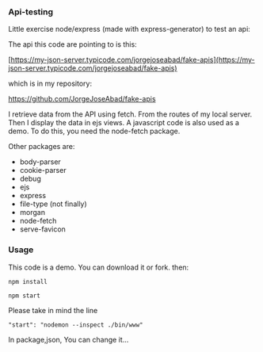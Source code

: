 ### Api-testing

Little exercise node/express (made with express-generator) to test an api:

The api this code are pointing to is this:

[https://my-json-server.typicode.com/jorgejoseabad/fake-apis](https://my-json-server.typicode.com/jorgejoseabad/fake-apis)

which is in my repository:  

https://github.com/JorgeJoseAbad/fake-apis

I retrieve data from the API using fetch. From the routes of my local server. Then I display the data in ejs views. A javascript code is also used as a demo. To do this, you need the node-fetch package.

Other packages are:

- body-parser
- cookie-parser
- debug
- ejs
- express
- file-type (not finally)
- morgan
- node-fetch
- serve-favicon

### Usage
This code is a demo. You can download it or fork.
then:

```
npm install
```
```
npm start
```

Please take in mind the line
```
"start": "nodemon --inspect ./bin/www"
```
In package,json, You can change it...
